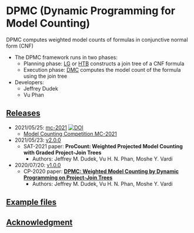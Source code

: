 # DPMC (Dynamic Programming for Model Counting)
DPMC computes weighted model counts of formulas in conjunctive normal form (CNF)
- The DPMC framework runs in two phases:
  - Planning phase: [LG](./lg) or [HTB](./htb) constructs a join tree of a CNF formula
  - Execution phase: [DMC](./dmc) computes the model count of the formula using the join tree
- Developers:
  - Jeffrey Dudek
  - Vu Phan

<!-- ####################################################################### -->

## [Releases](https://github.com/vardigroup/DPMC/releases)
- 2021/05/25: [mc-2021](https://github.com/vardigroup/DPMC/releases/tag/mc-2021) [![DOI](https://zenodo.org/badge/280443175.svg)](https://zenodo.org/badge/latestdoi/280443175)
  - [Model Counting Competition MC-2021](./mcc)
- 2021/05/23: [v2.0.0](https://github.com/vardigroup/DPMC/releases/tag/v2.0.0)
  - SAT-2021 paper: **ProCount: Weighted Projected Model Counting with Graded Project-Join Trees**
    - Authors: Jeffrey M. Dudek, Vu H. N. Phan, Moshe Y. Vardi
- 2020/07/20: [v1.0.0](https://github.com/vardigroup/DPMC/releases/tag/v1.0.0)
  - CP-2020 paper: **[DPMC: Weighted Model Counting by Dynamic Programming on Project-Join Trees](https://arxiv.org/abs/2008.08748)**
    - Authors: Jeffrey M. Dudek, Vu H. N. Phan, Moshe Y. Vardi

<!-- ####################################################################### -->

## [Example files](./examples)

<!-- ####################################################################### -->

## [Acknowledgment](./ACKNOWLEDGMENT.md)
